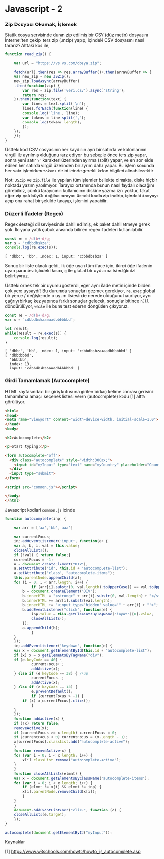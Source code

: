 # Javascript - 2

### Zip Dosyası Okumak, İşlemek

Statik dosya servisinde duran zip edilmiş bir CSV (düz metin)
dosyasını İnternet'ten çekip, ters zip (unzip) yapıp, içindeki CSV
dosyasını nasıl tararız? Alttaki kod ile,

```javascript
function read_zip() {

    var url = "https://vs.vs.com/dosya.zip";

    fetch(url).then(res => res.arrayBuffer()).then(arrayBuffer => {
	var new_zip = new JSZip();
	new_zip.loadAsync(arrayBuffer)
	.then(function(zip) {
	    var res = zip.file('veri.csv').async('string');
	    return res;
	}).then(function(text) {
	    var lines = text.split('\n');
	    lines.forEach(function(line) {
		console.log('line', line);
		var tokens = line.split(',');
		console.log(tokens.length); 
	    });
	});
    });
}
```

Üstteki kod CSV dosyasının her kaydının ayrı bir satırda ve
kolonlarının virgül ile ayrılmış olduğunu farz ediyor, bu sebeple önce
ters zip yapar, sonra yeni satır `\n` karakteri üzerinden ayırma
(split) yapar, ve en son elde edilen her satırda virgül üzerinden bir
ayrım daha yapar. Bu işlem sonunda her satır işlenirken `tokens`
dizini icinde gerekli kolon bilgileri alinabilecektir.

Not: `JSZip` ve `zip.file` ile yapılan tüm işlemler bellekte olmakta,
diske hiçbir noktada yazım yapılmıyor. Tarayıcı ortamında bunun nasıl
faydalı olacağını görebiliriz, çünkü tarayıcının kullanıcının diskine
yazma izni yoktur, fakat eğer zip çok büyük değilse tarayıcı üstteki
kodla zip indirip, içindeki dosyayı açıp onu rahat bir şekilde
tarayıp, işlemini yapabilir.

### Düzenli İfadeler (Regex)

Regex desteği dil seviyesinde dahil edilmiş, ek paket dahil etmeye
gerek yok. İki yana yatik çubuk arasında bilinen regex ifadeleri
kullanılabilir.

```javascript
const re = /d(b+)d/g;
var s = "cdbbdbsbza";
console.log(re.exec(s));
```

```
[ 'dbbd', 'bb', index: 1, input: 'cdbbdbsbza' ]
```

Sonuç bir liste olarak geldi, ilk öğe uyan tüm ifade için, ikinci öğe
ifadenin uyan parantez içindeki kısmı, `g` ile global bir uydurma
istediğimizi belirtiyoruz.

Üstteki örnek tek bir uyumu gösterdi, eğer aynı ifade metin içinde
birden çok yere uysaydı? Bu durumda sonuçları gezmek gerekiyor,
`re.exeç` global bir yerde / değişkende o uyum listesinde nerede
olduğunu hatırlıyor, aynı çağrıyı birkaç kez yapınca farklı sonuçlar
gelecek, sonuçlar bitince `nüll` döndürülüyor, `while` ile bunu test
ederen döngüden çıkıyoruz.

```javascript
const re = /d(b+)d/g;
var s = "cdbbdbsbzaaaadbbbbbbd";

let result;
while(result = re.exec(s)) {
    console.log(result);
} 
```

```
[ 'dbbd', 'bb', index: 1, input: 'cdbbdbsbzaaaadbbbbbbd' ]
[ 'dbbbbbbd',
  'bbbbbb',
  index: 13,
  input: 'cdbbdbsbzaaaadbbbbbbd' ]
```

### Girdi Tamamlamak (Autocomplete)

HTML sayfasındaki bir giriş kutusuna girilen birkaç kelime sonrası
gerisini tamamlama amaçlı seçenek listesi veren (autocomplete) kodu
[1] altta görülüyor.

```html
<html>
<head>
<meta name="viewport" content="width=device-width, initial-scale=1.0">
</head>     
<body>

<h2>Autocomplete</h2>

<p>Start typing:</p>

<form autocomplete="off">
  <div class="autocomplete" style="width:300px;">
    <input id="myInput" type="text" name="myCountry" placeholder="Country">
  </div>
  <input type="submit">
</form>

<script src="common.js"></script>

</body>
</html>
```

Javascript kodlari `common.js` icinde

```javascript
function autocomplete(inp) {

    var arr = ['aa','bb','aaa']
    
    var currentFocus;
    inp.addEventListener("input", function(e) {
	var a, b, i, val = this.value;
	closeAllLists();
	if (!val) { return false;}
	currentFocus = -1;
	a = document.createElement("DIV");
	a.setAttribute("id", this.id + "autocomplete-list");
	a.setAttribute("class", "autocomplete-items");
	this.parentNode.appendChild(a);
	for (i = 0; i < arr.length; i++) {
            if (arr[i].substr(0, val.length).toUpperCase() == val.toUpperCase()) {
		b = document.createElement("DIV");
		b.innerHTML = "<strong>" + arr[i].substr(0, val.length) + "</strong>";
		b.innerHTML += arr[i].substr(val.length);
		b.innerHTML += "<input type='hidden' value='" + arr[i] + "'>";
		b.addEventListener("click", function(e) {
		    inp.value = this.getElementsByTagName("input")[0].value;
		    closeAllLists();
		});
		a.appendChild(b);
            }
	}
    });
    inp.addEventListener("keydown", function(e) {
	var x = document.getElementById(this.id + "autocomplete-list");
	if (x) x = x.getElementsByTagName("div");
	if (e.keyCode == 40) {
            currentFocus++;
            addActive(x);
	} else if (e.keyCode == 38) { //up
            currentFocus--;
            addActive(x);
	} else if (e.keyCode == 13) {
            e.preventDefault();
            if (currentFocus > -1) {
		if (x) x[currentFocus].click();
            }
	}
    });
    function addActive(x) {
	if (!x) return false;
	removeActive(x);
	if (currentFocus >= x.length) currentFocus = 0;
	if (currentFocus < 0) currentFocus = (x.length - 1);
	x[currentFocus].classList.add("autocomplete-active");
    }
    function removeActive(x) {
	for (var i = 0; i < x.length; i++) {
	    x[i].classList.remove("autocomplete-active");
	}
    }
    function closeAllLists(elmnt) {
	var x = document.getElementsByClassName("autocomplete-items");
	for (var i = 0; i < x.length; i++) {
	    if (elmnt != x[i] && elmnt != inp) {
		x[i].parentNode.removeChild(x[i]);
	    }
	}
    }
    document.addEventListener("click", function (e) {
	closeAllLists(e.target);
    });
}

autocomplete(document.getElementById("myInput"));
```



Kaynaklar

[1] https://www.w3schools.com/howto/howto_js_autocomplete.asp

